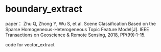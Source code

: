 # boundary_extract
paper：
Zhu Q, Zhong Y, Wu S, et al. Scene Classification Based on the Sparse Homogeneous-Heterogeneous Topic Feature Model[J]. IEEE Transactions on Geoscience & Remote Sensing, 2018, PP(99):1-15.

code for vector_extract

